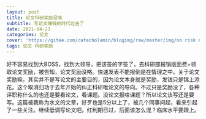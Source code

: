 ```yaml
---
layout: post
title: 论文科研奖励没咯
subtitle: 写论文赚钱的时代过去了
date: 2021-04-23
categories: 论文
cover: 'https://gitee.com/catecholamin/blogimg/raw/master/img/no risk no reward.jpeg'
tags: 论文 科研奖励
---
```


好不容易找到大BOSS，找到大领导，把该签的字签了，去科研部报销版面费+领取论文奖励，被告知，论文奖励没咯。快速发表不能报倒是在情理之中。关于论文奖励嘛，其实并不是写论文的主要目的，因为论文本身就是奖励，发钱只是锦上添花。这个取消归功于去年开始的纠正科研唯论文的导向。不过只是奖励没了，各种评职称什么的也还是要看论文，看课题。没论文报啥课题？所以论文该写还是要写。这篇被我称为水文的文章，好歹也是5分以上了，被几个同事问起，看来引起了一些关注。继续低调写论文吧。红利期已过，后面该怎么混？临床水平要跟上。

